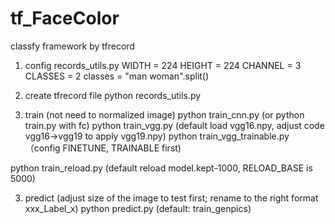# tf_FaceColor
classfy framework by tfrecord

1. config records_utils.py
WIDTH = 224
HEIGHT = 224
CHANNEL = 3
CLASSES = 2
classes = "man woman".split()

2. create tfrecord file
python records_utils.py

3. train (not need to normalized image)
python train_cnn.py  (or python train.py with fc)
python train_vgg.py (default load vgg16.npy, adjust code vgg16->vgg19 to apply vgg19.npy)
python train_vgg_trainable.py （config FINETUNE, TRAINABLE first)

python train_reload.py (default reload model.kept-1000, RELOAD_BASE is 5000)

3. predict (adjust size of the image to test first; rename to the right format xxx_Label_x)
python predict.py  (default: train_genpics)
